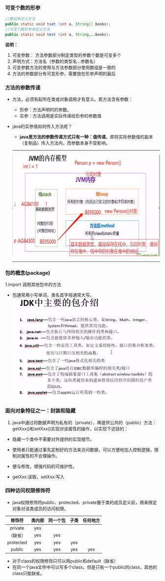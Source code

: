 ### 可变个数的形参

```java
//数组来定义方法
public static void tset (int a, String[] books);
//可变个数形参来定义方法
public static void test (int a, String...books);
```

**说明：** 
1. 可变参数： 方法参数部分制定类型的参数个数是可变多个
2. 声明方式：方法名（参数的类型名...参数名）
3. 可变参数方法的使用与方法参数部分使用数组是一致的
4. 方法的参数部分有可变形参，需要放在形参声明的最后

### 方法的参数传递

- 方法，必须有起所在类或对象调用才有意义。若方法含有参数：
  - 形参：方法声明时的参数。
  - 实参：方法调用是实际传递给形参的参数值
- java的实参值如何传入方法呢？
  - **java里方法的参数传递方式只有一种：值传递**。即将实际参数值的副本（复制品）传入方法内，而参数本身不受影响。

  --------
  ![](../java_note/jvmmoxing.png) 

  --------
### 包的概念(package)

1.import 调用其他包中的方法 

- 包通常用小写单词，类名首字母通常大写。
![JDKpackage](../java_note/JDKpackage.png) 
### 面向对象特征之一：封装和隐藏

1. java中通过将数据声明为私有的（private），再提供公共的（public）方法：getXxx()和setXxx()实现对该属性的操作，以实现下述目的：
  - 隐藏一个类中不需要对外提供的实现细节。
  - 使用者只能通过事先定制好的方法来访问数据，可以方便地加入控制逻辑，限制对属性的不合理操作。
  - 便与修改，增强代码的可维护性。

- getXxx:读取，setXxx:写入

### 四种访问权限修饰符

- java权限修饰符public、protected、private置于类的成员定义前，用来限定对象对该类成员的访问权限。

|   修饰符  | 类内部 | 同一个包 | 子类 | 任何地方 |
|:---------:|:------:|:--------:|:----:|:--------:|
|  private  |   yes  |          |      |          |
|  （缺省） |   yes  |    yes   |      |          |
| protected |   yes  |    yes   |  yes |          |
|   public  |   yes  |    yes   |  yes |    yes   |

- 对于class的权限修饰只可以用public和default（缺省）
- 在同一个java文件中可以写多个class，但是只有一个public的class，其他的class只能缺省。
